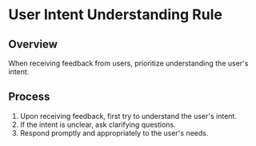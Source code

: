 # User Intent Understanding Rule

## Overview
When receiving feedback from users, prioritize understanding the user's intent.

## Process
1. Upon receiving feedback, first try to understand the user's intent.
2. If the intent is unclear, ask clarifying questions.
3. Respond promptly and appropriately to the user's needs.
